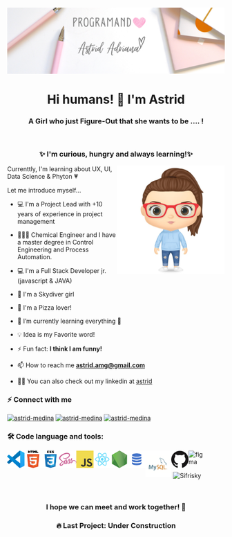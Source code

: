 
![](docs/banner1.png)

 
<h1 align="center">Hi humans! 👋 I'm Astrid </h1>
<h3 align="center">A Girl who just Figure-Out that she wants to be .... ! </h3>
<br>


<h3 align="center">✨ I'm curious, hungry and always learning!✨ </h3>
<img align="right" src="docs/sifri.jpeg" alt="Sifrisky-Coding" width="250">


Currenttly, I'm learning about UX, UI, Data Science & Phyton 💗 


Let me introduce myself... 


- 💻 I'm a Project Lead with +10 years of experience in project management
- 👩🏻‍🎓 Chemical Engineer and I have a master degree in Control Engineering and Process Automation.
- 💻 I'm a Full Stack Developer jr. (javascript & JAVA)
- 🚀 I'm a Skydiver girl
- 🍕 I'm a Pizza lover!
- 🌱 I’m currently learning everything 🤣
- 💡 Idea is my Favorite word!
- ⚡ Fun fact: **I think I am funny!**

- 📫 How to reach me **astrid.amg@gmail.com**

- 👨‍💻 You can also check out my linkedin at [astrid](https://www.linkedin.com/in/astrid-medina/)


<h3 align="left"> ⚡ Connect with me </h3>
<p align="left">
<a href="https://twitter.com/_sifri_" target="blank"><img align="center" src="https://cdn.jsdelivr.net/npm/simple-icons@3.0.1/icons/twitter.svg" alt="astrid-medina" height="30" width="40" /></a>
 <a href="https://linkedin.com/in/astrid-medina" target="blank"><img align="center" src="https://cdn.jsdelivr.net/npm/simple-icons@3.0.1/icons/linkedin.svg" alt="astrid-medina" height="30" width="40" /></a> 
<a href="https://instagram.com/sifrisky_" target="blank"><img align="center" src="https://cdn.jsdelivr.net/npm/simple-icons@3.0.1/icons/instagram.svg" alt="astrid-medina" height="30" width="40"  color="pink" /></a> </p>



<h3 align="left"> 🛠️ Code language and tools:</h3> 

<img align="left" alt="Visual Studio Code" width="40" height="40" src="https://raw.githubusercontent.com/github/explore/80688e429a7d4ef2fca1e82350fe8e3517d3494d/topics/visual-studio-code/visual-studio-code.png" />
<img align="left" alt="HTML5" width="40" height="40"src="https://raw.githubusercontent.com/github/explore/80688e429a7d4ef2fca1e82350fe8e3517d3494d/topics/html/html.png" />
<img align="left" alt="CSS3" width="40" height="40" src="https://raw.githubusercontent.com/github/explore/80688e429a7d4ef2fca1e82350fe8e3517d3494d/topics/css/css.png" />
<img align="left" alt="Sass" width="40" height="40" src="https://raw.githubusercontent.com/github/explore/80688e429a7d4ef2fca1e82350fe8e3517d3494d/topics/sass/sass.png" />
<img align="left" alt="JavaScript" width="40" height="40" src="https://raw.githubusercontent.com/github/explore/80688e429a7d4ef2fca1e82350fe8e3517d3494d/topics/javascript/javascript.png" />
<img align="left" alt="React" width="40" height="40" src="https://raw.githubusercontent.com/github/explore/80688e429a7d4ef2fca1e82350fe8e3517d3494d/topics/react/react.png" />
<img align="left" alt="Node.js" width="40" height="40" src="https://raw.githubusercontent.com/github/explore/80688e429a7d4ef2fca1e82350fe8e3517d3494d/topics/nodejs/nodejs.png" />
<img align="left" alt="SQL" width="40" height="40" src="https://raw.githubusercontent.com/github/explore/80688e429a7d4ef2fca1e82350fe8e3517d3494d/topics/sql/sql.png" />
<img align="left" alt="MySQL" width="60" height="60" src="https://raw.githubusercontent.com/github/explore/80688e429a7d4ef2fca1e82350fe8e3517d3494d/topics/mysql/mysql.png" />
<img align="left" alt="GitHub" width="40" height="40" src="https://raw.githubusercontent.com/github/explore/78df643247d429f6cc873026c0622819ad797942/topics/github/github.png" />
<img align="left" alt="figma" width="40" height="40" src="https://www.vectorlogo.zone/logos/figma/figma-icon.svg" />
<!--<img align="left" alt="photoshop" width="40" height="40" src="https://devicons.github.io/devicon/devicon.git/icons/photoshop/photoshop-plain.svg"/> -->

<br>
<br>


<p>&nbsp;<img align="center" alt="Sifrisky" src="https://github-readme-stats.vercel.app/api/top-langs?username=Sifrisky&show_icons=true&locale=en&layout=compact"/></p>


<br>
<!--
<p>&nbsp;<img align="center" src="https://github-readme-stats.vercel.app/api?username=Sifrisky&show_icons=true&locale=en" alt="Sifrisky" /></p> -->


<h3 align="center">I hope we can meet and work together! 🙌</h3>
 

 <h3 align="center"> 🔥 Last Project: Under Construction </h3>

